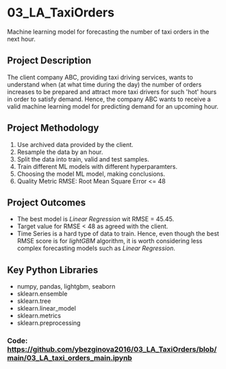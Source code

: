 # 03_LA_TaxiOrders
Machine learning model for forecasting the number of taxi orders in the next hour.

## Project Description

The client company ABC, providing taxi driving services, wants to understand when (at what time during the day) the number of orders increases to be prepared and attract more taxi drivers for such 'hot' hours in order to satisfy demand. Hence, the company ABC wants to receive a valid machine learning model for predicting demand for an upcoming hour.

## Project Methodology

1. Use archived data provided by the client.
2. Resample the data by an hour.
3. Split the data into train, valid and test samples.
4. Train different ML models with different hyperparamters.
5. Choosing the model ML model, making conclusions.
6. Quality Metric RMSE: Root Mean Square Error <= 48

## Project Outcomes
- The best model is *Linear Regression* wit RMSE = 45.45.
- Target value for RMSE < 48 as agreed with the client.
- Time Series is a hard type of data to train. Hence, even though the best RMSE score is for *lightGBM* algorithm, it is worth considering less complex forecasting models such as *Linear Regression*.

## Key Python Libraries
- numpy, pandas, lightgbm, seaborn
- sklearn.ensemble
- sklearn.tree
- sklearn.linear_model
- sklearn.metrics
- sklearn.preprocessing

### Code: https://github.com/ybezginova2016/03_LA_TaxiOrders/blob/main/03_LA_taxi_orders_main.ipynb
